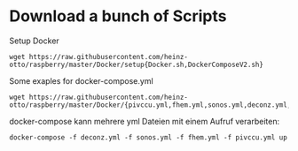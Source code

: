 # Download a bunch of Scripts 
Setup Docker
```
wget https://raw.githubusercontent.com/heinz-otto/raspberry/master/Docker/setup{Docker.sh,DockerComposeV2.sh}
```
Some exaples for docker-compose.yml
```
wget https://raw.githubusercontent.com/heinz-otto/raspberry/master/Docker/{pivccu.yml,fhem.yml,sonos.yml,deconz.yml,.env,patchEnv.sh}
```
docker-compose kann mehrere yml Dateien mit einem Aufruf verarbeiten:
```
docker-compose -f deconz.yml -f sonos.yml -f fhem.yml -f pivccu.yml up
```
